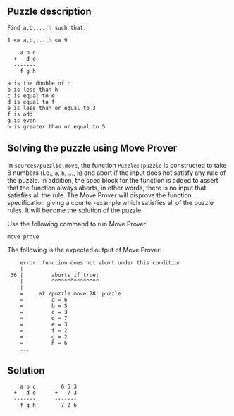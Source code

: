 ## Puzzle description

```
Find a,b,...,h such that:

1 <= a,b,...,h <= 9

    a b c
  +   d e
  -------
    f g h

a is the double of c
b is less than h
c is equal to e
d is equal to f
e is less than or equal to 3
f is odd
g is even
h is greater than or equal to 5
```















## Solving the puzzle using Move Prover

In `sources/puzzlie.move`, the function `Puzzle::puzzle` is constructed to take 8 numbers (i.e., `a`, `b`, ..., `h`) and abort if the input does not satisfy any rule of the puzzle. In addition, the spec block for the function is added to assert that the function always aborts, in other words, there is no input that satisfies all the rule. The Move Prover will disprove the function specification giving a counter-example which satisfies all of the puzzle rules. It will become the solution of the puzzle.

Use the following command to run Move Prover:
```
move prove
```

The following is the expected output of Move Prover:
```
    error: function does not abort under this condition
    |
 36 |         aborts_if true;
    |         ^^^^^^^^^^^^^^^
    |
    =     at /puzzle.move:28: puzzle
    =         a = 6
    =         b = 5
    =         c = 3
    =         d = 7
    =         e = 3
    =         f = 7
    =         g = 2
    =         h = 6
    ...
```

## Solution

```
    a b c        6 5 3
  +   d e      +   7 3
  -------      -------
    f g h        7 2 6
```